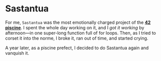# Sastantua
For me, `Sastantua` was the most emotionally charged project of the **[42 piscine](https://www.42.us.org/)**. I spent the whole day working on it, and I _got it working_ by afternoon—in one super-long function full of for loops. Then, as I tried to corset it into the norme, I broke it, ran out of time, and started crying.

A year later, as a piscine prefect, I decided to do Sastantua again and vanquish it.
